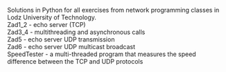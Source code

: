 Solutions in Python for all exercises from network programming classes in Lodz University of Technology.
<br />Zad1_2 - echo server (TCP)
<br />Zad3_4 - multithreading and asynchronous calls
<br />Zad5 - echo server UDP transmission
<br />Zad6 -  echo server UDP multicast broadcast
<br />SpeedTester - a multi-threaded program that measures the speed difference between the TCP and UDP protocols
